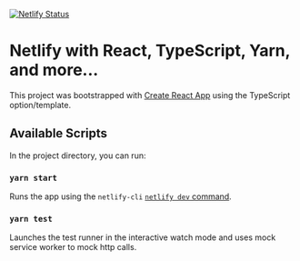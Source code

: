 [![Netlify Status](https://api.netlify.com/api/v1/badges/2d9c3286-1a2c-468e-b6fa-20fb4467782b/deploy-status)](https://app.netlify.com/sites/react-typescript-tester/deploys)
# Netlify with React, TypeScript, Yarn, and more...

This project was bootstrapped with [Create React App](https://github.com/facebook/create-react-app) using the TypeScript option/template.

## Available Scripts

In the project directory, you can run:

### `yarn start`

Runs the app using the `netlify-cli` [`netlify dev` command](https://github.com/netlify/cli/blob/master/docs/netlify-dev.md).

### `yarn test`

Launches the test runner in the interactive watch mode and uses mock service worker to mock http calls.

